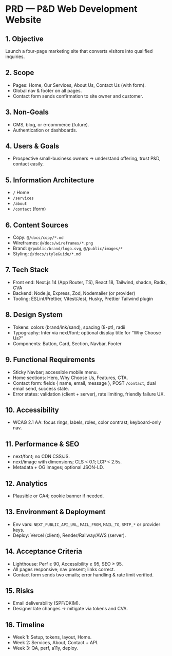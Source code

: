 # PRD — P&D Web Development Website

## 1. Objective

Launch a four-page marketing site that converts visitors into qualified inquiries.

## 2. Scope

- Pages: Home, Our Services, About Us, Contact Us (with form).
- Global nav & footer on all pages.
- Contact form sends confirmation to site owner and customer.

## 3. Non-Goals

- CMS, blog, or e-commerce (future).
- Authentication or dashboards.

## 4. Users & Goals

- Prospective small-business owners → understand offering, trust P&D, contact easily.

## 5. Information Architecture

- `/` Home
- `/services`
- `/about`
- `/contact` (form)

## 6. Content Sources

- Copy: `@/docs/copy/*.md`
- Wireframes: `@/docs/wireframes/*.png`
- Brand: `@/public/brand/logo.svg`, `@/public/images/*`
- Styling: `@/docs/styleGuide/*.md`

## 7. Tech Stack

- Front end: Next.js 14 (App Router, TS), React 18, Tailwind, shadcn, Radix, CVA
- Backend: Node.js, Express, Zod, Nodemailer (or provider)
- Tooling: ESLint/Prettier, Vitest/Jest, Husky, Prettier Tailwind plugin

## 8. Design System

- Tokens: colors (brand/ink/sand), spacing (8-pt), radii
- Typography: Inter via next/font; optional display title for “Why Choose Us?”
- Components: Button, Card, Section, Navbar, Footer

## 9. Functional Requirements

- Sticky Navbar; accessible mobile menu.
- Home sections: Hero, Why Choose Us, Features, CTA.
- Contact form: fields { name, email, message }, POST `/contact`, dual email send, success state.
- Error states: validation (client + server), rate limiting, friendly failure UX.

## 10. Accessibility

- WCAG 2.1 AA: focus rings, labels, roles, color contrast; keyboard-only nav.

## 11. Performance & SEO

- next/font; no CDN CSS/JS.
- next/image with dimensions; CLS < 0.1; LCP < 2.5s.
- Metadata + OG images; optional JSON-LD.

## 12. Analytics

- Plausible or GA4; cookie banner if needed.

## 13. Environment & Deployment

- Env vars: `NEXT_PUBLIC_API_URL`, `MAIL_FROM`, `MAIL_TO`, `SMTP_*` or provider keys.
- Deploy: Vercel (client), Render/Railway/AWS (server).

## 14. Acceptance Criteria

- Lighthouse: Perf ≥ 90, Accessibility ≥ 95, SEO ≥ 95.
- All pages responsive; nav present; links correct.
- Contact form sends two emails; error handling & rate limit verified.

## 15. Risks

- Email deliverability (SPF/DKIM).
- Designer late changes → mitigate via tokens and CVA.

## 16. Timeline

- Week 1: Setup, tokens, layout, Home.
- Week 2: Services, About, Contact + API.
- Week 3: QA, perf, a11y, deploy.
